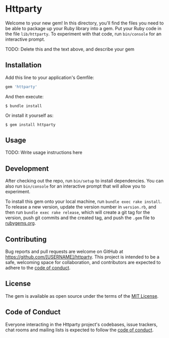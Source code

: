# Httparty

Welcome to your new gem! In this directory, you'll find the files you need to be able to package up your Ruby library into a gem. Put your Ruby code in the file `lib/httparty`. To experiment with that code, run `bin/console` for an interactive prompt.

TODO: Delete this and the text above, and describe your gem

## Installation

Add this line to your application's Gemfile:

```ruby
gem 'httparty'
```

And then execute:

    $ bundle install

Or install it yourself as:

    $ gem install httparty

## Usage

TODO: Write usage instructions here

## Development

After checking out the repo, run `bin/setup` to install dependencies. You can also run `bin/console` for an interactive prompt that will allow you to experiment.

To install this gem onto your local machine, run `bundle exec rake install`. To release a new version, update the version number in `version.rb`, and then run `bundle exec rake release`, which will create a git tag for the version, push git commits and the created tag, and push the `.gem` file to [rubygems.org](https://rubygems.org).

## Contributing

Bug reports and pull requests are welcome on GitHub at https://github.com/[USERNAME]/httparty. This project is intended to be a safe, welcoming space for collaboration, and contributors are expected to adhere to the [code of conduct](https://github.com/[USERNAME]/httparty/blob/master/CODE_OF_CONDUCT.md).

## License

The gem is available as open source under the terms of the [MIT License](https://opensource.org/licenses/MIT).

## Code of Conduct

Everyone interacting in the Httparty project's codebases, issue trackers, chat rooms and mailing lists is expected to follow the [code of conduct](https://github.com/[USERNAME]/httparty/blob/master/CODE_OF_CONDUCT.md).

